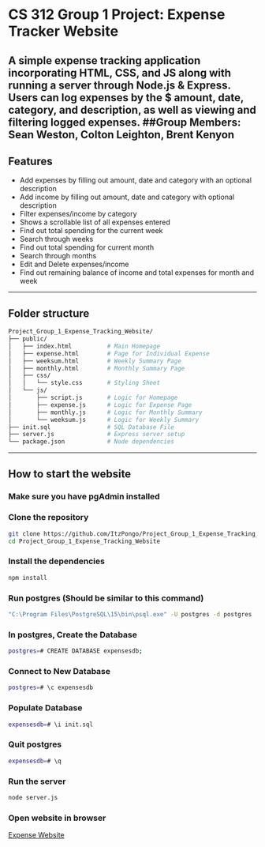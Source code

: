 # CS 312 Group 1 Project: Expense Tracker Website
A simple expense tracking application incorporating HTML, CSS, and JS along with running a server through Node.js & Express. Users can log expenses by the $ amount, date, category, and description, as well as
viewing and filtering logged expenses.
##Group Members: Sean Weston, Colton Leighton, Brent Kenyon
---

## Features
- Add expenses by filling out amount, date and category with an optional description
- Add income by filling out amount, date and category with optional description
- Filter expenses/income by category
- Shows a scrollable list of all expenses entered
- Find out total spending for the current week
- Search through weeks
- Find out total spending for current month
- Search through months
- Edit and Delete expenses/income
- Find out remaining balance of income and total expenses for month and week

---

## Folder structure

```bash
Project_Group_1_Expense_Tracking_Website/
├── public/
│   ├── index.html          # Main Homepage
│   ├── expense.html        # Page for Individual Expense
│   ├── weeksum.html        # Weekly Summary Page
│   ├── monthly.html        # Monthly Summary Page
│   ├── css/
│   │   └── style.css       # Styling Sheet
│   └── js/
│       ├── script.js       # Logic for Homepage
│       ├── expense.js      # Logic for Expense Page
│       ├── monthly.js      # Logic for Monthly Summary
│       └── weeksum.js      # Logic for Weekly Summary
├── init.sql                # SQL Database File
├── server.js               # Express server setup
└── package.json            # Node dependencies
```

---

## How to start the website
### Make sure you have pgAdmin installed
### Clone the repository

```bash
git clone https://github.com/ItzPongo/Project_Group_1_Expense_Tracking_Website.git
cd Project_Group_1_Expense_Tracking_Website
```

### Install the dependencies

```bash
npm install
```

### Run postgres (Should be similar to this command)

```bash
"C:\Program Files\PostgreSQL\15\bin\psql.exe" -U postgres -d postgres
```

### In postgres, Create the Database

```bash
postgres=# CREATE DATABASE expensesdb;
```

### Connect to New Database

```bash
postgres=# \c expensesdb
```

### Populate Database

```bash
expensesdb=# \i init.sql
```

### Quit postgres

```bash
expensesdb=# \q
```

### Run the server

```bash
node server.js
```

### Open website in browser

[Expense Website](http://localhost:4000)

